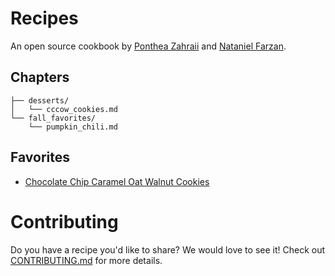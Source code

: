 # Recipes

An open source cookbook by [Ponthea Zahraii](https://github.com/pontheazahraii) and [Nataniel Farzan](https://github.com/natanielf).

## Chapters

```
├── desserts/
│   └── cccow_cookies.md
└── fall_favorites/
    └── pumpkin_chili.md
```

## Favorites

- [Chocolate Chip Caramel Oat Walnut Cookies](./desserts/cccow_cookies.md)

# Contributing

Do you have a recipe you'd like to share? We would love to see it! Check out [CONTRIBUTING.md](./CONTRIBUTING.md) for more details.
